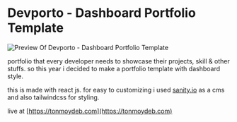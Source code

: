 # Devporto - Dashboard Portfolio Template

![Preview Of Devporto - Dashboard Portfolio Template](https://repository-images.githubusercontent.com/444885206/21067a86-4f0a-4d82-8268-68ceca2a8851)

portfolio that every developer needs to showcase their projects, skill & other stuffs. so this year i decided to make a portfolio template with dashboard style.

this is made with react js. for easy to customizing i used [sanity.io](https://sanity.io) as a cms and also tailwindcss for styling.

live at [https://tonmoydeb.com](https://tonmoydeb.com)
